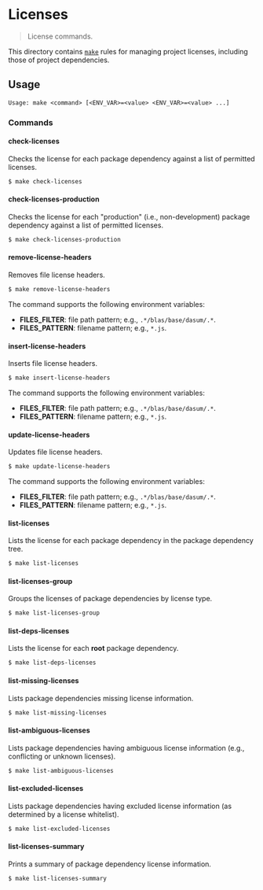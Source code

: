 # Licenses

> License commands.

<!-- Section to include introductory text. Make sure to keep an empty line after the intro `section` element and another before the `/section` close. -->

<section class="intro">

This directory contains [`make`][make] rules for managing project licenses, including those of project dependencies.

</section>

<!-- /.intro -->

<!-- Usage documentation. -->

<section class="usage">

## Usage

```text
Usage: make <command> [<ENV_VAR>=<value> <ENV_VAR>=<value> ...]
```

### Commands

#### check-licenses

Checks the license for each package dependency against a list of permitted licenses.

<!-- run-disable -->

```bash
$ make check-licenses
```

#### check-licenses-production

Checks the license for each "production" (i.e., non-development) package dependency against a list of permitted licenses.

<!-- run-disable -->

```bash
$ make check-licenses-production
```

#### remove-license-headers

Removes file license headers.

<!-- run-disable -->

```bash
$ make remove-license-headers
```

The command supports the following environment variables:

-   **FILES_FILTER**: file path pattern; e.g., `.*/blas/base/dasum/.*`.
-   **FILES_PATTERN**: filename pattern; e.g., `*.js`.

#### insert-license-headers

Inserts file license headers.

<!-- run-disable -->

```bash
$ make insert-license-headers
```

The command supports the following environment variables:

-   **FILES_FILTER**: file path pattern; e.g., `.*/blas/base/dasum/.*`.
-   **FILES_PATTERN**: filename pattern; e.g., `*.js`.

#### update-license-headers

Updates file license headers.

<!-- run-disable -->

```bash
$ make update-license-headers
```

The command supports the following environment variables:

-   **FILES_FILTER**: file path pattern; e.g., `.*/blas/base/dasum/.*`.
-   **FILES_PATTERN**: filename pattern; e.g., `*.js`.

#### list-licenses

Lists the license for each package dependency in the package dependency tree.

<!-- run-disable -->

```bash
$ make list-licenses
```

#### list-licenses-group

Groups the licenses of package dependencies by license type.

<!-- run-disable -->

```bash
$ make list-licenses-group
```

#### list-deps-licenses

Lists the license for each **root** package dependency.

<!-- run-disable -->

```bash
$ make list-deps-licenses
```

#### list-missing-licenses

Lists package dependencies missing license information.

<!-- run-disable -->

```bash
$ make list-missing-licenses
```

#### list-ambiguous-licenses

Lists package dependencies having ambiguous license information (e.g., conflicting or unknown licenses).

<!-- run-disable -->

```bash
$ make list-ambiguous-licenses
```

#### list-excluded-licenses

Lists package dependencies having excluded license information (as determined by a license whitelist).

<!-- run-disable -->

```bash
$ make list-excluded-licenses
```

#### list-licenses-summary

Prints a summary of package dependency license information.

<!-- run-disable -->

```bash
$ make list-licenses-summary
```

</section>

<!-- /.usage -->

<!-- Section to include notes. Make sure to keep an empty line after the `section` element and another before the `/section` close. -->

<section class="notes">

</section>

<!-- /.notes -->

<!-- Section for all links. Make sure to keep an empty line after the `section` element and another before the `/section` close. -->

<section class="links">

[make]: https://www.gnu.org/software/make/

</section>

<!-- /.links -->
